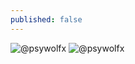 ```yaml
---
published: false
---
```

![@psywolfx](https://instagram.fbom3-1.fna.fbcdn.net/v/t51.2885-15/282174098_516444476688189_4986455183779155294_n.jpg?stp=dst-jpg_e35&_nc_ht=instagram.fbom3-1.fna.fbcdn.net&_nc_cat=109&_nc_ohc=nggZqVNxlJQAX-bsi5c&edm=ALQROFkBAAAA&ccb=7-5&ig_cache_key=Mjg0MzI0NDY2MzExMDc0OTA2MA%3D%3D.2-ccb7-5&oh=00_AT_HnjCEWG9aKHJDjKp77wG2c41K5d2k03Rua9cq6hzDkA&oe=62D38C1A&_nc_sid=30a2ef)
![@psywolfx](https://instagram.fbom3-1.fna.fbcdn.net/v/t51.2885-15/275544147_996249094430941_722174093688605288_n.jpg?stp=dst-jpg_e35&_nc_ht=instagram.fbom3-1.fna.fbcdn.net&_nc_cat=101&_nc_ohc=xavfFZemyLYAX_eBvOo&edm=ALQROFkBAAAA&ccb=7-5&ig_cache_key=Mjc5MDM0NDk4MDA3NjM1NTk4Nw%3D%3D.2-ccb7-5&oh=00_AT95--bXtR-LdS71Y2X9PH3573_hSRW-jvtpMYRtWiqBdg&oe=62D3DBC4&_nc_sid=30a2ef)
